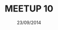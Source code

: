 ---
status: done
title: 'MEETUP 10'
date: 23/09/2014
place:
    name: Eodim
talks:
    -
        title: SigmaJS
        link: 'http://sigmajs.org/'
        speakers:
            -
                name: 'Alexis Jacomy'
                link: 'https://twitter.com/jacomyal'
image: /images/meetup/sigmajs.png

---